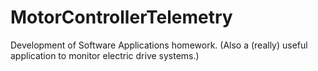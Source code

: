 # MotorControllerTelemetry

Development of Software Applications homework. (Also a (really)  useful application to monitor electric drive systems.)
